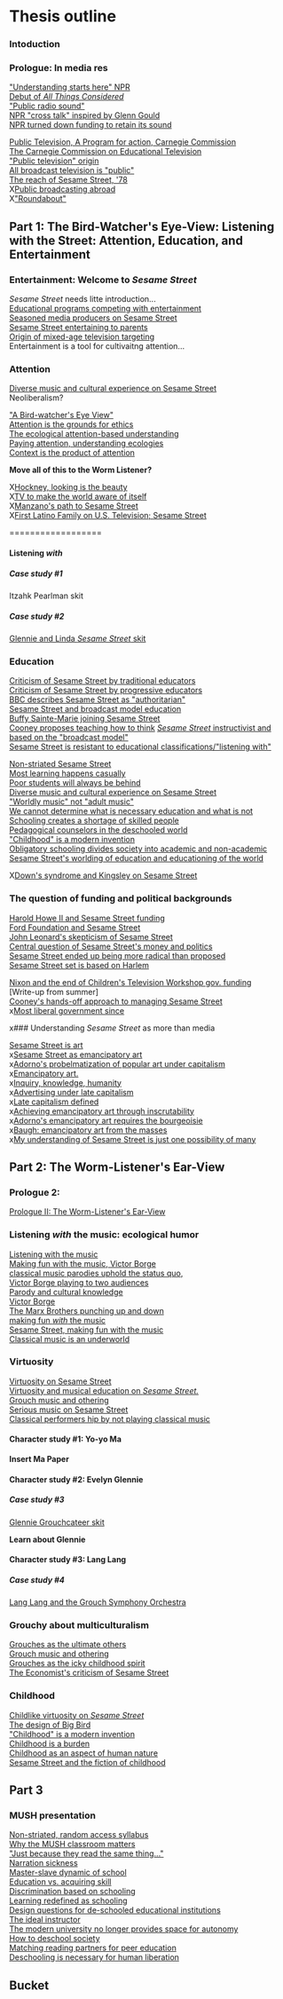 # Thesis outline  


### Intoduction


### Prologue: In media res 

["Understanding starts here" NPR](1016.md)  
[Debut of *All Things Considered*](996.md)  
["Public radio sound"](995.md)  
[NPR "cross talk" inspired by Glenn Gould](998.md)  
[NPR turned down funding to retain its sound](997.md)  

[Public Television, A Program for action, Carnegie Commission](979.md)  
[The Carnegie Commission on Educational Television](978.md)  
["Public television" origin](935.md)   
[All broadcast television is "public"](977.md)  
[The reach of Sesame Street, '78](974.md)  
X[Public broadcasting abroad](980.md)  
X["Roundabout"](933.md)  

## Part 1: The Bird-Watcher's Eye-View: Listening with the Street: Attention, Education, and Entertainment

### Entertainment: Welcome to *Sesame Street*

*Sesame Street* needs litte introduction...  
[Educational programs competing with entertainment](931.md)  
[Seasoned media producers on Sesame Street](752.md)  
[Sesame Street entertaining to parents](753.md)  
[Origin of mixed-age television targeting](914.md)  
Entertainment is a tool for cultivaitng attention...

### Attention

[Diverse music and cultural experience on Sesame Street](843.md)    
Neoliberalism?

["A Bird-watcher's Eye View"](912.md)  
[Attention is the grounds for ethics](924.md)  
[The ecological attention-based understanding](926.md)  
[Paying attention, understanding ecologies](925.md)  
[Context is the product of attention](927.md)  

**Move all of this to the Worm Listener?**

X[Hockney, looking is the beauty](923.md)  
X[TV to make the world aware of itself](915.md)  
X[Manzano's path to Sesame Street](965.md)  
X[First Latino Family on U.S. Television; Sesame Street](863.md)  

==================

#### Listening *with*

##### Case study #1

Itzahk Pearlman skit

##### Case study #2

[Glennie and Linda *Sesame Street* skit](1063.md)  

### Education

[Criticism of Sesame Street by traditional educators](951.md)  
[Criticism of Sesame Street by progressive educators](952.md)  
[BBC describes Sesame Street as "authoritarian"](955.md)  
[Sesame Street and broadcast model education](1030.md)  
[Buffy Sainte-Marie joining Sesame Street](968.md)  
[Cooney proposes teaching how to think](930.md) 
[*Sesame Street* instructivist and based on the "broadcast model"](1030.md)  
[Sesame Street is resistant to educational classifications/"listening with"](1031.md)  


[Non-striated Sesame Street](943.md)  
[Most learning happens casually](888.md)  
[Poor students will always be behind](886.md)  
[Diverse music and cultural experience on Sesame Street](843.md)  
["Worldly music" not "adult music"](898.md)  
[We cannot determine what is necessary education and what is not](891.md)  
[Schooling creates a shortage of skilled people](907.md)  
[Pedagogical counselors in the deschooled world](908.md)  
["Childhood" is a modern invention](900.md)  
[Obligatory schooling divides society into academic and non-academic](896.md)  
[Sesame Street's worlding of education and educationing of the world](897.md)  


X[Down's syndrome and Kingsley on Sesame Street](966.md)  

### The question of funding and political backgrounds

[Harold Howe II and Sesame Street funding](934.md)  
[Ford Foundation and Sesame Street](936.md)  
[John Leonard's skepticism of Sesame Street](939.md)  
[Central question of Sesame Street's money and politics](940.md)  
[Sesame Street ended up being more radical than proposed](941.md)  
[Sesame Street set is based on Harlem](937.md)    

[Nixon and the end of Children's Television Workshop gov. funding](956.md)  
[Write-up from summer]  
[Cooney's hands-off approach to managing Sesame Street](938.md)  
x[Most liberal government since](942.md)  


x### Understanding *Sesame Street* as more than media

[Sesame Street is art](945.md)  
x[Sesame Street as emancipatory art](1032.md)  
x[Adorno's probelmatization of popular art under capitalism](1005.md)  
x[Emancipatory art.](1006.md)  
x[Inquiry, knowledge, humanity ](1104.md)  
x[Advertising under late capitalism](1004.md)  
x[Late capitalism defined](1003.md)  
x[Achieving emancipatory art through inscrutability](1007.md)  
x[Adorno's emancipatory art requires the bourgeoisie](1011.md)  
x[Baugh: emancipatory art from the masses](1013.md)  
x[My understanding of Sesame Street is just one possibility of many](1039.md)  


## Part 2: The Worm-Listener's Ear-View

### Prologue 2:  
[Prologue II: The Worm-Listener's Ear-View](1115.md)

### Listening *with* the music: ecological humor

[Listening with the music](1019.md)  
[Making fun with the music, Victor Borge](987.md)  
[classical music parodies uphold the status quo,](984.md)  
[Victor Borge playing to two audiences](986.md)  
[Parody and cultural knowledge](981.md)  
[Victor Borge](985.md)  
[The Marx Brothers punching up and down](982.md)  
[making fun *with* the music](987.md)  
[Sesame Street, making fun with the music](1020.md)  
[Classical music is an underworld](1117.md)  

### Virtuosity

[Virtuosity on Sesame Street](773.md)  
[Virtuosity and musical education on *Sesame Street.*](1058.md)  
[Grouch music and othering](1056.md)  
[Serious music on Sesame Street](745.md)  
[Classical performers hip by not playing classical music](1057.md)  

#### Character study #1: Yo-yo Ma

**Insert Ma Paper**

#### Character study #2: Evelyn Glennie

##### Case study #3

[Glennie Grouchcateer skit](1045.md)

**Learn about Glennie**

#### Character study #3: Lang Lang

##### Case study #4

[Lang Lang and the Grouch Symphony Orchestra](1046.md)  

### Grouchy about multiculturalism

[Grouches as the ultimate others](1054.md)  
[Grouch music and othering](1056.md)  
[Grouches as the icky childhood spirit](1118.md)  
[The Economist's criticism of Sesame Street](862.md)  

### Childhood

[Childlike virtuosity on *Sesame Street*](1053.md)  
[The design of Big Bird](950.md)  
["Childhood" is a modern invention](900.md)  
[Childhood is a burden](902.md)  
[Childhood as an aspect of human nature](1052.md)  
[Sesame Street and the fiction of childhood](901.md)  


## Part 3


### MUSH presentation

[Non-striated, random access syllabus](893.md)  
[Why the MUSH classroom matters](993.md)  
["Just because they read the same thing..."](1110.md)  
[Narration sickness](1102.md)  
[Master-slave dynamic of school](1105.md)  
[Education vs. acquiring skill](889.md)  
[Discrimination based on schooling](887.md)  
[Learning redefined as schooling](879.md)  
[Design questions for de-schooled educational institutions](906.md)  
[The ideal instructor](909.md)  
[The modern university no longer provides space for autonomy](904.md)  
[How to deschool society](903.md)  
[Matching reading partners for peer education](890.md)  
[Deschooling is necessary for human liberation](905.md)  

## Bucket 
